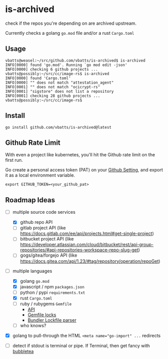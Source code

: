 # is-archived

check if the repos you're depending on are archived upstream.

Currently checks a golang `go.mod` file and/or a rust `Cargo.toml`

## Usage

```shell
vbatts@weasel:~/src/github.com/vbatts/is-archived$ is-archived
INFO[0000] found 'go.mod'. Running `go mod edit -json'
INFO[0000] checking 6 github projects ...
vbatts@possibly:~/src/cc/image-rs$ is-archived
INFO[0000] found 'Cargo.toml'                           
INFO[0000] "" does not match "attestation_agent"        
INFO[0001] "" does not match "ocicrypt-rs"              
INFO[0001] "sigstore" does not list a repository        
INFO[0001] checking 28 github projects ...              
vbatts@possibly:~/src/cc/image-rs$ 

```

## Install

```shell
go install github.com/vbatts/is-archived@latest
```

## Github Rate Limit

With even a project like kubernetes, you'll hit the Github rate limit on the first run.

Go create a personal access token (PAT) on your [Github Setting](https://github.com/settings/tokens?type=beta), and export it as a local environment variable.

```shell
export GITHUB_TOKEN=<your_github_pat>
```

## Roadmap Ideas

- [ ] multiple source code services
  - [x] github repo API
  - [ ] gitlab project API (like https://docs.gitlab.com/ee/api/projects.html#get-single-project)
  - [ ] bitbucket project API (like https://developer.atlassian.com/cloud/bitbucket/rest/api-group-repositories/#api-repositories-workspace-repo-slug-get)
  - [ ] gogs/gitea/forgejo API (like https://docs.gitea.com/api/1.23/#tag/repository/operation/repoGet)
- [ ] multiple languages
  - [x] golang `go.mod`
  - [x] javascript / npm `packages.json`
  - [ ] python / pypi `requirements.txt`
  - [x] rust `Cargo.toml`
  - [ ] ruby / rubygems `Gemfile`
    - [API](https://guides.rubygems.org/rubygems-org-api/)
    - [Gemfile locks](https://stackoverflow.com/questions/7517524/understanding-the-gemfile-lock-file)
    - [Bundler Lockfile parser](https://github.com/rubygems/rubygems/blob/07e3756fd894e5ded0206bc309dc64ff8ba48f8f/bundler/lib/bundler/lockfile_parser.rb#L4)
  - [ ] who knows?
- [x] golang to pull-through the HTML `<meta name="go-import" ...` redirects
- [ ] detect if stdout is terminal or pipe. If Terminal, then get fancy with [bubbletea](https://github.com/charmbracelet/bubbletea)

